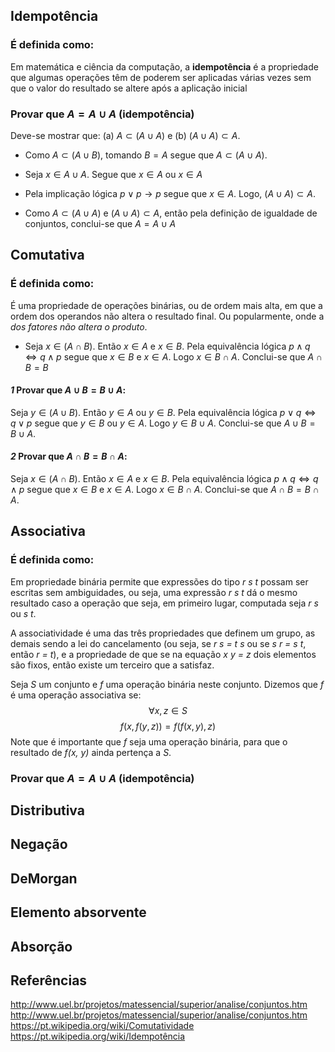 ﻿## Idempotência
### É definida como: 
Em matemática e ciência da computação, a **idempotência** é a propriedade que algumas operações têm de poderem ser aplicadas várias vezes sem que o valor do resultado se altere após a aplicação inicial
 ### Provar que $A=A\cup A$ (idempotência)
Deve-se mostrar que: (a) $A\subset(A\cup A)$ e (b) $(A\cup A)\subset A$.
- Como $A\subset (A\cup B)$, tomando $B=A$ segue que $A\subset(A\cup A)$.

- Seja $x\in A\cup A$. Segue que $x \in A$ ou $x\in A$

- Pela implicação lógica $p\lor p \rightarrow p$ segue que $x\in A$. Logo, $(A\cup A)\subset A$.

- Como $A\subset (A\cup A)$ e $(A\cup A)\subset A$, então pela definição de igualdade de conjuntos, conclui-se que $A=A\cup A$

## Comutativa
### É definida como:
É uma propriedade de operações binárias, ou de ordem mais alta, em que a ordem dos operandos não altera o resultado final. Ou popularmente, onde a *dos fatores não altera o produto*. 
- Seja $x\in (A\cap B)$. Então $x\in A$ e $x\in B$. Pela equivalência lógica $p\land q \Leftrightarrow q\land p$ segue que $x\in B$ e $x\in A$. Logo $x\in B\cap A$. Conclui-se que $A\cap B = B$
  

#### *1* Provar que $A\cup B=B \cup A$:

Seja $y \in (A \cup B)$. Então $y\in A$ ou $y \in B$. Pela equivalência lógica $p \lor q \Leftrightarrow q \lor p$ segue que $y \in B$ ou $y \in A$. Logo $y \in B \cup A$. Conclui-se que $A\cup B=B \cup A$.

#### *2* Provar que $A \cap B=B \cap A$:
Seja $x \in (A \cap B)$. Então $x \in A$ e $x \in B$. Pela equivalência lógica $p \land q \Leftrightarrow q \land p$ segue que $x \in B$ e $x \in A$. Logo $x \in B \cap  A$. Conclui-se que $A \cap B=B \cap A$.


## Associativa
### É definida como:
Em propriedade binária permite que expressões do tipo *r s t* possam ser escritas sem ambiguidades, ou seja, uma expressão *r s t* dá o mesmo resultado caso a operação que seja, em primeiro lugar, computada seja *r s* ou *s t*.

A associatividade é uma das três propriedades que definem um grupo, as demais sendo a lei do cancelamento (ou seja, se _r s = t s_ ou se _s r = s t_, então _r = t_), e a propriedade de que se na equação _x y = z_ dois elementos são fixos, então existe um terceiro que a satisfaz.

Seja *S* um conjunto e *f* uma operação binária neste conjunto. Dizemos que *f* é uma operação associativa se:
$$
\forall x, z \in S 
$$
$$
f(x, f(y,z))= f(f(x, y), z)
$$
Note que é importante que *f* seja uma operação binária, para que o resultado de *f(x, y)* ainda pertença a *S*.
 ### Provar que $A=A\cup A$ (idempotência)

## Distributiva

## Negação

## DeMorgan

## Elemento absorvente

## Absorção

## Referências
http://www.uel.br/projetos/matessencial/superior/analise/conjuntos.htm
http://www.uel.br/projetos/matessencial/superior/analise/conjuntos.htm
https://pt.wikipedia.org/wiki/Comutatividade
https://pt.wikipedia.org/wiki/Idempotência
